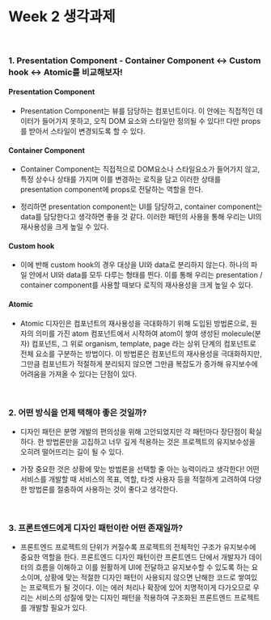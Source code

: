 # Week 2 생각과제

<br />

###  **1. Presentation Component - Container Component ↔ Custom hook ↔ Atomic를** 비교해보자!

#### Presentation Component

- Presentation Component는 뷰를 담당하는 컴포넌트이다. 이 안에는 직접적인 데이터가 들어가지 못하고, 오직 DOM 요소와 스타일만 정의될 수 있다!! 다만 props를 받아서 스타일이 변경되도록 할 수 있다.

#### Container Component

- Container Component는 직접적으로 DOM요소나 스타일요소가 들어가지 않고, 특정 상수나 상태를 가지며 이를 변경하는 로직을 담고 이러한 상태를 presentation component에 props로 전달하는 역할을 한다.

- 정리하면 presentation component는 UI를 담당하고, container component는 data를 담당한다고 생각하면 좋을 것 같다. 이러한 패턴의 사용을 통해 우리는 UI의 재사용성을 크게 높일 수 있다.

#### Custom hook

- 이에 반해 custom hook의 경우 대상을 UI와 data로 분리하지 않는다. 하나의 파일 안에서 UI와 data를 모두 다루는 형태를 띈다. 이를 통해 우리는 presentation / container component를 사용할 때보다 로직의 재사용성을 크게 높일 수 있다.

#### Atomic

- Atomic 디자인은 컴포넌트의 재사용성을 극대화하기 위해 도입된 방법론으로, 원자의 의미를 가진 atom 컴포넌트에서 시작하여 atom이 쌓여 생성된 molecule(분자) 컴포넌트, 그 위로 organism, template, page 라는 상위 단계의 컴포넌트로 전체 요소를 구분하는 방법이다. 이 방법론은 컴포넌트의 재사용성을 극대화하지만, 그만큼 컴포넌트가 적절하게 분리되지 않으면 그만큼 복잡도가 증가해 유지보수에 어려움을 가져올 수 있다는 단점이 있다.

<br />

### 2. 어떤 방식을 언제 택해야 좋은 것일까?

- 디자인 패턴은 분명 개발의 편의성을 위해 고안되었지만 각 패턴마다 장단점이 확실하다. 한 방법론만을 고집하고 너무 깊게 적용하는 것은 프로젝트의 유지보수성을 오히려 떨어뜨리는 길이 될 수 있다.

- 가장 중요한 것은 상황에 맞는 방법론을 선택할 줄 아는 능력이라고 생각한다! 어떤 서비스를 개발할 때 서비스의 목표, 역할, 타겟 사용자 등을 적절하게 고려하여 다양한 방법론를 절충하여 사용하는 것이 좋다고 생각한다.

<br />


### 3. 프론트엔드에게 디자인 패턴이란 어떤 존재일까?

- 프론트엔드 프로젝트의 단위가 커질수록 프로젝트의 전체적인 구조가 유지보수에 중요한 역할을 한다. 프론트엔드 디자인 패턴이란 프론트엔드 단에서 개발자가 데이터의 흐름을 이해하고 이를 원활하게 UI에 전달하고 유지보수할 수 있도록 하는 요소이며, 상황에 맞는 적절한 디자인 패턴이 사용되지 않으면 난해한 코드로 쌓여있는 프로젝트가 될 것이다. 이는 에러 처리나 확장에 있어 치명적이게 다가오므로 우리는 서비스의 성질에 맞는 디자인 패턴을 적용하여 구조화된 프론트엔드 프로젝트를 개발할 필요가 있다.